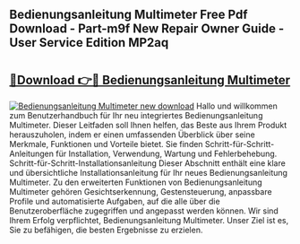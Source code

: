 ## Bedienungsanleitung Multimeter Free Pdf Download - Part-m9f New Repair Owner Guide - User Service Edition MP2aq

# <h2><a href="http://df3jrf.blite.top/?on=Bedienungsanleitung+Multimeter">🔗Download 👉🔴 Bedienungsanleitung Multimeter</a></h2>

[![Bedienungsanleitung Multimeter new download](https://i.imgur.com/lujVjoI.png)](http://df3jrf.blite.top/?on=Bedienungsanleitung+Multimeter)
Hallo und willkommen zum Benutzerhandbuch für Ihr neu integriertes Bedienungsanleitung Multimeter. Dieser Leitfaden soll Ihnen helfen, das Beste aus Ihrem Produkt herauszuholen, indem er einen umfassenden Überblick über seine Merkmale, Funktionen und Vorteile bietet. Sie finden Schritt-für-Schritt-Anleitungen für Installation, Verwendung, Wartung und Fehlerbehebung. Schritt-für-Schritt-Installationsanleitung Dieser Abschnitt enthält eine klare und übersichtliche Installationsanleitung für Ihr neues Bedienungsanleitung Multimeter. Zu den erweiterten Funktionen von Bedienungsanleitung Multimeter gehören Gesichtserkennung, Gestensteuerung, anpassbare Profile und automatisierte Aufgaben, auf die alle über die Benutzeroberfläche zugegriffen und angepasst werden können. Wir sind Ihrem Erfolg verpflichtet, Bedienungsanleitung Multimeter. Unser Ziel ist es, Sie zu befähigen, die besten Ergebnisse zu erzielen.
